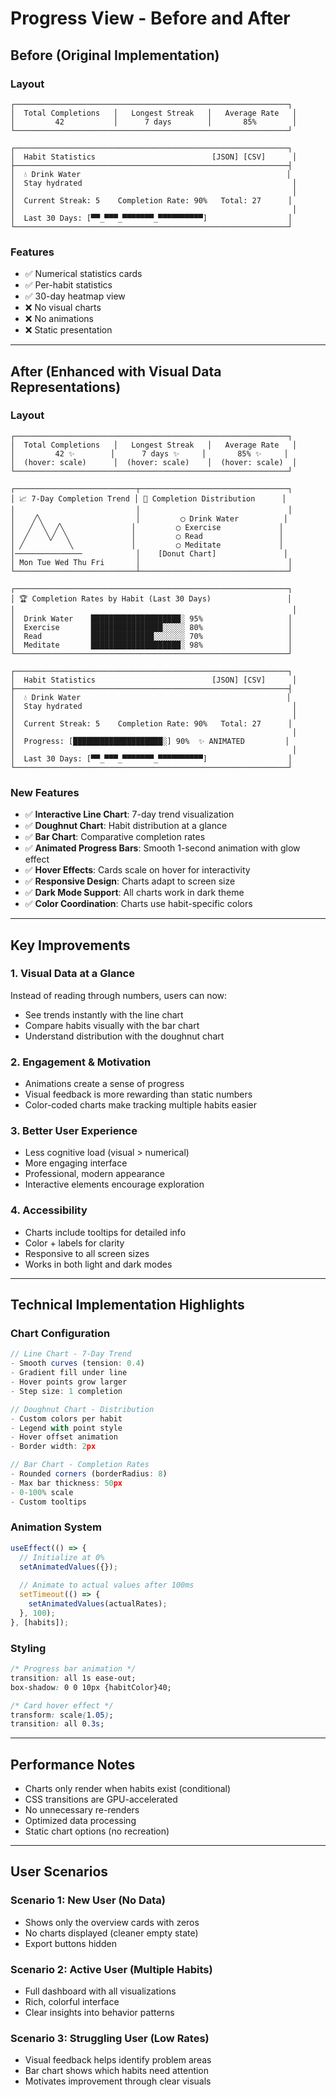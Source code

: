 # Progress View - Before and After

## Before (Original Implementation)

### Layout
```
┌─────────────────────────────────────────────────────────────┐
│  Total Completions   │   Longest Streak   │   Average Rate   │
│         42           │      7 days        │       85%        │
└─────────────────────────────────────────────────────────────┘

┌─────────────────────────────────────────────────────────────┐
│  Habit Statistics                          [JSON] [CSV]      │
├─────────────────────────────────────────────────────────────┤
│  💧 Drink Water                                              │
│  Stay hydrated                                               │
│                                                              │
│  Current Streak: 5    Completion Rate: 90%   Total: 27      │
│                                                              │
│  Last 30 Days: [▀▀_▀▀▀_▀▀▀▀▀▀▀_▀▀▀▀▀▀▀▀▀▀]                  │
└─────────────────────────────────────────────────────────────┘
```

### Features
- ✅ Numerical statistics cards
- ✅ Per-habit statistics
- ✅ 30-day heatmap view
- ❌ No visual charts
- ❌ No animations
- ❌ Static presentation

---

## After (Enhanced with Visual Data Representations)

### Layout
```
┌─────────────────────────────────────────────────────────────┐
│  Total Completions   │   Longest Streak   │   Average Rate   │
│         42 ✨        │      7 days ✨     │       85% ✨     │
│  (hover: scale)      │  (hover: scale)    │  (hover: scale)  │
└─────────────────────────────────────────────────────────────┘

┌───────────────────────────┬─────────────────────────────────┐
│ 📈 7-Day Completion Trend │ 🎯 Completion Distribution      │
│                           │                                 │
│    ╱╲                     │         ◯ Drink Water          │
│   ╱  ╲  ╱╲               │         ◯ Exercise             │
│  ╱    ╲╱  ╲              │         ◯ Read                 │
│ ╱          ╲             │         ◯ Meditate             │
│───────────────            │    [Donut Chart]               │
│ Mon Tue Wed Thu Fri       │                                 │
└───────────────────────────┴─────────────────────────────────┘

┌─────────────────────────────────────────────────────────────┐
│ 🏆 Completion Rates by Habit (Last 30 Days)                 │
│                                                              │
│  Drink Water    ████████████████████░ 95%                   │
│  Exercise       ████████████████░░░░░ 80%                   │
│  Read           ██████████████░░░░░░░ 70%                   │
│  Meditate       ████████████████████░ 98%                   │
└─────────────────────────────────────────────────────────────┘

┌─────────────────────────────────────────────────────────────┐
│  Habit Statistics                          [JSON] [CSV]      │
├─────────────────────────────────────────────────────────────┤
│  💧 Drink Water                                              │
│  Stay hydrated                                               │
│                                                              │
│  Current Streak: 5    Completion Rate: 90%   Total: 27      │
│                                                              │
│  Progress: [████████████████████░] 90%  ✨ ANIMATED         │
│                                                              │
│  Last 30 Days: [▀▀_▀▀▀_▀▀▀▀▀▀▀_▀▀▀▀▀▀▀▀▀▀]                  │
└─────────────────────────────────────────────────────────────┘
```

### New Features
- ✅ **Interactive Line Chart**: 7-day trend visualization
- ✅ **Doughnut Chart**: Habit distribution at a glance
- ✅ **Bar Chart**: Comparative completion rates
- ✅ **Animated Progress Bars**: Smooth 1-second animation with glow effect
- ✅ **Hover Effects**: Cards scale on hover for interactivity
- ✅ **Responsive Design**: Charts adapt to screen size
- ✅ **Dark Mode Support**: All charts work in dark theme
- ✅ **Color Coordination**: Charts use habit-specific colors

---

## Key Improvements

### 1. **Visual Data at a Glance**
Instead of reading through numbers, users can now:
- See trends instantly with the line chart
- Compare habits visually with the bar chart
- Understand distribution with the doughnut chart

### 2. **Engagement & Motivation**
- Animations create a sense of progress
- Visual feedback is more rewarding than static numbers
- Color-coded charts make tracking multiple habits easier

### 3. **Better User Experience**
- Less cognitive load (visual > numerical)
- More engaging interface
- Professional, modern appearance
- Interactive elements encourage exploration

### 4. **Accessibility**
- Charts include tooltips for detailed info
- Color + labels for clarity
- Responsive to all screen sizes
- Works in both light and dark modes

---

## Technical Implementation Highlights

### Chart Configuration
```typescript
// Line Chart - 7-Day Trend
- Smooth curves (tension: 0.4)
- Gradient fill under line
- Hover points grow larger
- Step size: 1 completion

// Doughnut Chart - Distribution
- Custom colors per habit
- Legend with point style
- Hover offset animation
- Border width: 2px

// Bar Chart - Completion Rates
- Rounded corners (borderRadius: 8)
- Max bar thickness: 50px
- 0-100% scale
- Custom tooltips
```

### Animation System
```typescript
useEffect(() => {
  // Initialize at 0%
  setAnimatedValues({});
  
  // Animate to actual values after 100ms
  setTimeout(() => {
    setAnimatedValues(actualRates);
  }, 100);
}, [habits]);
```

### Styling
```css
/* Progress bar animation */
transition: all 1s ease-out;
box-shadow: 0 0 10px {habitColor}40;

/* Card hover effect */
transform: scale(1.05);
transition: all 0.3s;
```

---

## Performance Notes
- Charts only render when habits exist (conditional)
- CSS transitions are GPU-accelerated
- No unnecessary re-renders
- Optimized data processing
- Static chart options (no recreation)

---

## User Scenarios

### Scenario 1: New User (No Data)
- Shows only the overview cards with zeros
- No charts displayed (cleaner empty state)
- Export buttons hidden

### Scenario 2: Active User (Multiple Habits)
- Full dashboard with all visualizations
- Rich, colorful interface
- Clear insights into behavior patterns

### Scenario 3: Struggling User (Low Rates)
- Visual feedback helps identify problem areas
- Bar chart shows which habits need attention
- Motivates improvement through clear visuals
